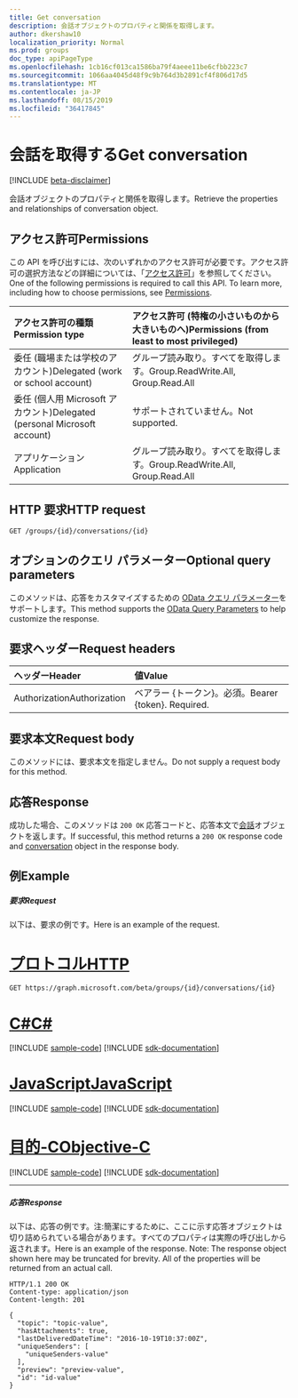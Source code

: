 ```yaml
---
title: Get conversation
description: 会話オブジェクトのプロパティと関係を取得します。
author: dkershaw10
localization_priority: Normal
ms.prod: groups
doc_type: apiPageType
ms.openlocfilehash: 1cb16cf013ca1586ba79f4aeee11be6cfbb223c7
ms.sourcegitcommit: 1066aa4045d48f9c9b764d3b2891cf4f806d17d5
ms.translationtype: MT
ms.contentlocale: ja-JP
ms.lasthandoff: 08/15/2019
ms.locfileid: "36417845"
---
```

# <a name="get-conversation"></a><span data-ttu-id="8cfbb-103">会話を取得する</span><span class="sxs-lookup"><span data-stu-id="8cfbb-103">Get conversation</span></span>

[!INCLUDE [beta-disclaimer](../../includes/beta-disclaimer.md)]

<span data-ttu-id="8cfbb-104">会話オブジェクトのプロパティと関係を取得します。</span><span class="sxs-lookup"><span data-stu-id="8cfbb-104">Retrieve the properties and relationships of conversation object.</span></span>
## <a name="permissions"></a><span data-ttu-id="8cfbb-105">アクセス許可</span><span class="sxs-lookup"><span data-stu-id="8cfbb-105">Permissions</span></span>
<span data-ttu-id="8cfbb-p101">この API を呼び出すには、次のいずれかのアクセス許可が必要です。アクセス許可の選択方法などの詳細については、「[アクセス許可](/graph/permissions-reference)」を参照してください。</span><span class="sxs-lookup"><span data-stu-id="8cfbb-p101">One of the following permissions is required to call this API. To learn more, including how to choose permissions, see [Permissions](/graph/permissions-reference).</span></span>

|<span data-ttu-id="8cfbb-108">アクセス許可の種類</span><span class="sxs-lookup"><span data-stu-id="8cfbb-108">Permission type</span></span>      | <span data-ttu-id="8cfbb-109">アクセス許可 (特権の小さいものから大きいものへ)</span><span class="sxs-lookup"><span data-stu-id="8cfbb-109">Permissions (from least to most privileged)</span></span>              |
|:--------------------|:---------------------------------------------------------|
|<span data-ttu-id="8cfbb-110">委任 (職場または学校のアカウント)</span><span class="sxs-lookup"><span data-stu-id="8cfbb-110">Delegated (work or school account)</span></span> | <span data-ttu-id="8cfbb-111">グループ読み取り。すべてを取得します。</span><span class="sxs-lookup"><span data-stu-id="8cfbb-111">Group.ReadWrite.All, Group.Read.All</span></span>    |
|<span data-ttu-id="8cfbb-112">委任 (個人用 Microsoft アカウント)</span><span class="sxs-lookup"><span data-stu-id="8cfbb-112">Delegated (personal Microsoft account)</span></span> | <span data-ttu-id="8cfbb-113">サポートされていません。</span><span class="sxs-lookup"><span data-stu-id="8cfbb-113">Not supported.</span></span>    |
|<span data-ttu-id="8cfbb-114">アプリケーション</span><span class="sxs-lookup"><span data-stu-id="8cfbb-114">Application</span></span> | <span data-ttu-id="8cfbb-115">グループ読み取り。すべてを取得します。</span><span class="sxs-lookup"><span data-stu-id="8cfbb-115">Group.ReadWrite.All, Group.Read.All</span></span> |

## <a name="http-request"></a><span data-ttu-id="8cfbb-116">HTTP 要求</span><span class="sxs-lookup"><span data-stu-id="8cfbb-116">HTTP request</span></span>
<!-- { "blockType": "ignored" } -->
```http
GET /groups/{id}/conversations/{id}

```
## <a name="optional-query-parameters"></a><span data-ttu-id="8cfbb-117">オプションのクエリ パラメーター</span><span class="sxs-lookup"><span data-stu-id="8cfbb-117">Optional query parameters</span></span>
<span data-ttu-id="8cfbb-118">このメソッドは、応答をカスタマイズするための [OData クエリ パラメーター](https://developer.microsoft.com/graph/docs/concepts/query_parameters)をサポートします。</span><span class="sxs-lookup"><span data-stu-id="8cfbb-118">This method supports the [OData Query Parameters](https://developer.microsoft.com/graph/docs/concepts/query_parameters) to help customize the response.</span></span>
## <a name="request-headers"></a><span data-ttu-id="8cfbb-119">要求ヘッダー</span><span class="sxs-lookup"><span data-stu-id="8cfbb-119">Request headers</span></span>
| <span data-ttu-id="8cfbb-120">ヘッダー</span><span class="sxs-lookup"><span data-stu-id="8cfbb-120">Header</span></span>       | <span data-ttu-id="8cfbb-121">値</span><span class="sxs-lookup"><span data-stu-id="8cfbb-121">Value</span></span> |
|:---------------|:--------|
| <span data-ttu-id="8cfbb-122">Authorization</span><span class="sxs-lookup"><span data-stu-id="8cfbb-122">Authorization</span></span>  | <span data-ttu-id="8cfbb-p102">ベアラー {トークン}。必須。</span><span class="sxs-lookup"><span data-stu-id="8cfbb-p102">Bearer {token}. Required.</span></span>  |

## <a name="request-body"></a><span data-ttu-id="8cfbb-125">要求本文</span><span class="sxs-lookup"><span data-stu-id="8cfbb-125">Request body</span></span>
<span data-ttu-id="8cfbb-126">このメソッドには、要求本文を指定しません。</span><span class="sxs-lookup"><span data-stu-id="8cfbb-126">Do not supply a request body for this method.</span></span>

## <a name="response"></a><span data-ttu-id="8cfbb-127">応答</span><span class="sxs-lookup"><span data-stu-id="8cfbb-127">Response</span></span>

<span data-ttu-id="8cfbb-128">成功した場合、このメソッドは `200 OK` 応答コードと、応答本文で[会話](../resources/conversation.md)オブジェクトを返します。</span><span class="sxs-lookup"><span data-stu-id="8cfbb-128">If successful, this method returns a `200 OK` response code and [conversation](../resources/conversation.md) object in the response body.</span></span>
## <a name="example"></a><span data-ttu-id="8cfbb-129">例</span><span class="sxs-lookup"><span data-stu-id="8cfbb-129">Example</span></span>
##### <a name="request"></a><span data-ttu-id="8cfbb-130">要求</span><span class="sxs-lookup"><span data-stu-id="8cfbb-130">Request</span></span>
<span data-ttu-id="8cfbb-131">以下は、要求の例です。</span><span class="sxs-lookup"><span data-stu-id="8cfbb-131">Here is an example of the request.</span></span>

# <a name="httptabhttp"></a>[<span data-ttu-id="8cfbb-132">プロトコル</span><span class="sxs-lookup"><span data-stu-id="8cfbb-132">HTTP</span></span>](#tab/http)
<!-- {
  "blockType": "request",
  "name": "get_conversation"
}-->
```http
GET https://graph.microsoft.com/beta/groups/{id}/conversations/{id}
```
# <a name="ctabcsharp"></a>[<span data-ttu-id="8cfbb-133">C#</span><span class="sxs-lookup"><span data-stu-id="8cfbb-133">C#</span></span>](#tab/csharp)
[!INCLUDE [sample-code](../includes/snippets/csharp/get-conversation-csharp-snippets.md)]
[!INCLUDE [sdk-documentation](../includes/snippets/snippets-sdk-documentation-link.md)]

# <a name="javascripttabjavascript"></a>[<span data-ttu-id="8cfbb-134">JavaScript</span><span class="sxs-lookup"><span data-stu-id="8cfbb-134">JavaScript</span></span>](#tab/javascript)
[!INCLUDE [sample-code](../includes/snippets/javascript/get-conversation-javascript-snippets.md)]
[!INCLUDE [sdk-documentation](../includes/snippets/snippets-sdk-documentation-link.md)]

# <a name="objective-ctabobjc"></a>[<span data-ttu-id="8cfbb-135">目的-C</span><span class="sxs-lookup"><span data-stu-id="8cfbb-135">Objective-C</span></span>](#tab/objc)
[!INCLUDE [sample-code](../includes/snippets/objc/get-conversation-objc-snippets.md)]
[!INCLUDE [sdk-documentation](../includes/snippets/snippets-sdk-documentation-link.md)]

---

##### <a name="response"></a><span data-ttu-id="8cfbb-136">応答</span><span class="sxs-lookup"><span data-stu-id="8cfbb-136">Response</span></span>
<span data-ttu-id="8cfbb-p103">以下は、応答の例です。注:簡潔にするために、ここに示す応答オブジェクトは切り詰められている場合があります。すべてのプロパティは実際の呼び出しから返されます。</span><span class="sxs-lookup"><span data-stu-id="8cfbb-p103">Here is an example of the response. Note: The response object shown here may be truncated for brevity. All of the properties will be returned from an actual call.</span></span>
<!-- {
  "blockType": "response",
  "truncated": true,
  "@odata.type": "microsoft.graph.conversation"
} -->
```http
HTTP/1.1 200 OK
Content-type: application/json
Content-length: 201

{
  "topic": "topic-value",
  "hasAttachments": true,
  "lastDeliveredDateTime": "2016-10-19T10:37:00Z",
  "uniqueSenders": [
    "uniqueSenders-value"
  ],
  "preview": "preview-value",
  "id": "id-value"
}
```

<!-- uuid: 8fcb5dbc-d5aa-4681-8e31-b001d5168d79
2015-10-25 14:57:30 UTC -->
<!--
{
  "type": "#page.annotation",
  "description": "Get conversation",
  "keywords": "",
  "section": "documentation",
  "tocPath": "",
  "suppressions": [
  ]
}
-->
